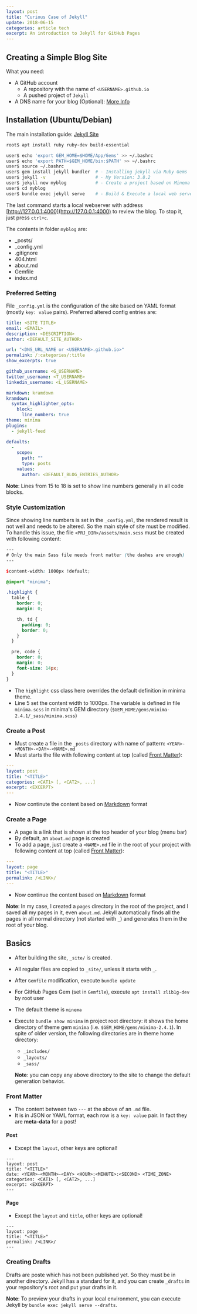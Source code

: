 ```yaml
---
layout: post
title: "Curious Case of Jekyll"
update: 2018-06-15
categories: article tech
excerpt: An introduction to Jekyll for GitHub Pages 
---
```


## Creating a Simple Blog Site
What you need:
- A GitHub account
  - A repository with the name of `<USERNAME>.github.io`
  - A pushed project of `Jekyll`
- A DNS name for your blog (Optional): [More Info](https://help.github.com/articles/using-a-custom-domain-with-github-pages)

## Installation (Ubuntu/Debian)
The main installation guide: [Jekyll Site](https://jekyllrb.com/docs/installation)
```sh
root$ apt install ruby ruby-dev build-essential
```

```sh
user$ echo 'export GEM_HOME=$HOME/App/Gems' >> ~/.bashrc
user$ echo 'export PATH=$GEM_HOME/bin:$PATH' >> ~/.bashrc
user$ source ~/.bashrc
user$ gem install jekyll bundler  # - Installing jekyll via Ruby Gems
user$ jekyll -v                   # - My Version: 3.8.2
user$ jekyll new myblog           # - Create a project based on Minema template
user$ cd myblog
user$ bundle exec jekyll serve    # - Build & Execute a local web server 
```
The last command starts a local webserver with address [http://127.0.0.1:4000](http://127.0.0.1:4000) to review the blog.
To stop it, just press `ctrl+c`.

The contents in folder `myblog` are:
- _posts/
- _config.yml
- .gitignore
- 404.html
- about.md
- Gemfile
- index.md

### Preferred Setting
File `_config.yml` is the configuration of the site based on YAML format (mostly `key: value` pairs).
Preferred altered config entries are:

```yml
title: <SITE TITLE>
email: <EMAIL>
description: <DESCRIPTION>
author: <DEFAULT_SITE_AUTHOR>

url: "<DNS_URL_NAME or <USERNAME>.github.io>"
permalink: /:categories/:title
show_excerpts: true

github_username: <G_USERNAME>
twitter_username: <T_USERNAME>
linkedin_username: <L_USERNAME>

markdown: kramdown
kramdown:
  syntax_highlighter_opts:
    block:
      line_numbers: true
theme: minima
plugins:
  - jekyll-feed

defaults:
  -
    scope:
      path: ""
      type: posts
    values:
      author: <DEFAULT_BLOG_ENTRIES_AUTHOR>
```
**Note**: Lines from 15 to 18 is set to show line numbers generally in all code blocks.

### Style Customization
Since showing line numbers is set in the `_config.yml`, the rendered result is not well and needs to be altered.
So the main style of site must be modified.
To handle this issue, the file `<PRJ_DIR>/assets/main.scss` must be created with following content:
```scss
---
# Only the main Sass file needs front matter (the dashes are enough)
---

$content-width: 1000px !default;

@import "minima";

.highlight {
  table {
    border: 0;
    margin: 0;

    th, td {
      padding: 0;
      border: 0;
    }
  }

  pre, code {
    border: 0;
    margin: 0;
    font-size: 14px;
  }
}
```
- The `highlight` css class here overrides the default definition in minima theme. 
- Line 5 set the content width to 1000px. The variable is defined in file `minima.scss` 
  in minima's GEM directory (`$GEM_HOME/gems/minima-2.4.1/_sass/minima.scss`)

### Create a Post
- Must create a file in the `_posts` directory with name of pattern: `<YEAR>-<MONTH>-<DAY>-<NAME>.md`
- Must starts the file with following content at top (called [Front Matter](#front-matter)):
```yml
---
layout: post
title: "<TITLE>"
categories: <CAT1> [, <CAT2>, ...]
excerpt: <EXCERPT> 
---
```
- Now continute the content based on [Markdown](https://www.markdownguide.org) format

### Create a Page
- A page is a link that is shown at the top header of your blog (menu bar)
- By default, an `about.md` page is created
- To add a page, just create a `<NAME>.md` file in the root of your project with following content at top
(called [Front Matter](#front-matter)):
```yml
---
layout: page
title: "<TITLE>"
permalink: /<LINK>/
---
```
- Now continue the content based on [Markdown](https://www.markdownguide.org) format

**Note**: In my case, I created a `pages` directory in the root of the project, and I saved all my pages in it, even `about.md`. 
Jekyll automatically finds all the pages in all normal directory (not started with `_`) and generates them in the root of your blog.


## Basics
- After building the site, `_site/` is created.
- All regular files are copied to `_site/`, unless it starts with `_`.
- After `Gemfile` modification, execute `bundle update`
- For GitHub Pages Gem (set in `Gemfile`), execute `apt install zlib1g-dev` by root user
- The default theme is `minema`
- Execute `bundle show minima` in project root directory: it shows the home directory of theme gem `minima` (i.e. `$GEM_HOME/gems/minima-2.4.1`).
In spite of older version, the following directories are in theme home directory:
  - `_includes/`
  - `_layouts/`
  - `_sass/`
  
  **Note**: you can copy any above directory to the site to change the default generation behavior.


### Front Matter
- The content between two `---` at the above of an `.md` file.
- It is in JSON or YAML format, each row is a `key: value` pair. In fact they are **meta-data** for a post!

#### Post
- Except the `layout`, other keys are optional!
```
---
layout: post
title: "<TITLE>"
date: <YEAR>-<MONTH>-<DAY> <HOUR>:<MINUTE>:<SECOND> <TIME_ZONE>
categories: <CAT1> [, <CAT2>, ...]
excerpt: <EXCERPT>
---
```

#### Page
- Except the `layout` and `title`, other keys are optional!
```
---
layout: page
title: "<TITLE>"
permalink: /<LINK>/
---
```

### Creating Drafts
Drafts are poste which has not been published yet. So they must be in another directory. Jekyll has a standard for it,
and you can create `_drafts` in your repository's root and put your drafts in it.

**Note**: To preview your drafts in your local environment, you can execute Jekyll by `bundle exec jekyll serve --drafts`.